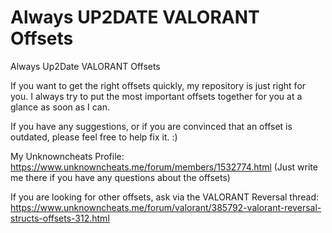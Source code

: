 # Always UP2DATE VALORANT Offsets
Always Up2Date VALORANT Offsets

If you want to get the right offsets quickly, my repository is just right for you.
I always try to put the most important offsets together for you at a glance as soon as I can.

If you have any suggestions, or if you are convinced that an offset is outdated, please feel free to help fix it. :)

My Unknowncheats Profile: https://www.unknowncheats.me/forum/members/1532774.html
(Just write me there if you have any questions about the offsets)

If you are looking for other offsets, ask via the VALORANT Reversal thread:
https://www.unknowncheats.me/forum/valorant/385792-valorant-reversal-structs-offsets-312.html
